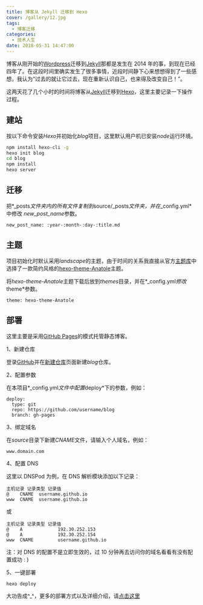 ```yaml
---
title: 博客从 Jekyll 迁移到 Hexo
cover: /gallery/12.jpg
tags:
  - 博客迁移
categories:
  - 技术人生
date: 2018-05-31 14:47:00
---
```


博客从刚开始的[Wordpress](https://wordpress.com/)迁移到[Jekyll](https://jekyllrb.com/)那都是发生在 2014 年的事，到现在已经四年了。在这段时间里确实发生了很多事情，近段时间静下心来想想得到了一些感想，我认为“过去的就让它过去，现在重新认识自己，也来得及改变自己！”。

这两天花了几个小时的时间将博客从[Jekyll](https://jekyllrb.com/)迁移到[Hexo](https://hexo.io/zh-cn/)，这里主要记录一下操作过程。

## 建站

按以下命令安装*Hexo*并初始化*blog*项目，这里默认用户机已安装*node*运行环境。

```bash
npm install hexo-cli -g
hexo init blog
cd blog
npm install
hexo server
```

## 迁移

把*\_posts*文件夹内的所有文件复制到*source/\_posts*文件夹，并在*\_config.yml*中修改 *new_post_name*参数。

```text
new_post_name: :year-:month-:day-:title.md
```

<!--more-->

## 主题

项目初始化时默认采用*landscape*的主题，由于时间的关系我直接从官方[主题库](https://hexo.io/themes/)中选择了一款简约风格的[hexo-theme-Anatole](http://anatole.munen.cc/)主题。

将*hexo-theme-Anatole*主题下载后放到*themes*目录，并在*\_config.yml*修改*theme*参数。

```text
theme: hexo-theme-Anatole
```

## 部署

这里主要是采用[GitHub Pages](https://pages.github.com/)的模式托管静态博客。

1、新建仓库

登录[GitHub](https://github.com/)并在[新建仓库](https://github.com/new)页面新建*blog*仓库。

2、配置参数

在本项目*\_config.yml*文件中配置*deploy*下的参数，例如：

```text
deploy:
  type: git
  repo: https://github.com/username/blog
  branch: gh-pages
```

3、绑定域名

在*source*目录下新建*CNAME*文件，请输入个人域名，例如：

```text
www.domain.com
```

4、配置 DNS

这里以 DNSPod 为例，在 DNS 解析模块添加以下记录：

```text
主机记录 记录类型 记录值
@    CNAME  username.github.io
www  CNAME  username.github.io
```

或

```text
主机记录 记录类型 记录值
@    A             192.30.252.153
@    A             192.30.252.154
www  CNAME         username.github.io
```

注：对 DNS 的配置不是立即生效的，过 10 分钟再去访问你的域名看看有没有配置成功 : )

5、一键部署

```text
hexo deploy
```

大功告成^\_^，更多的部署方式以及详细介绍，请[点击这里](https://hexo.io/zh-cn/docs/deployment.html)
